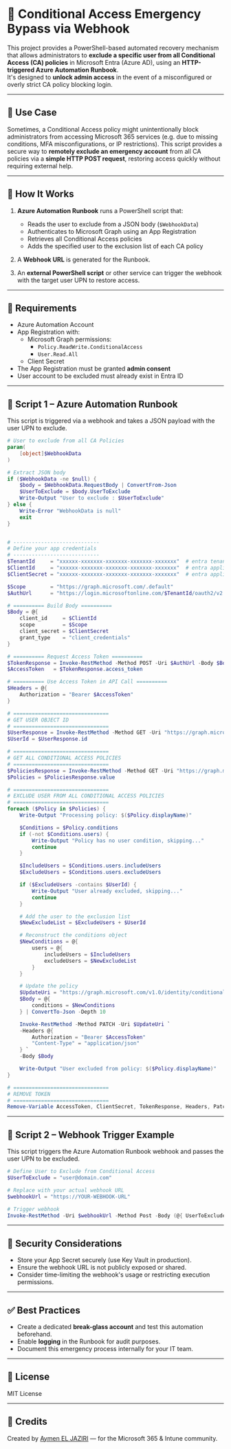 
# 🚨 Conditional Access Emergency Bypass via Webhook

This project provides a PowerShell-based automated recovery mechanism that allows administrators to **exclude a specific user from all Conditional Access (CA) policies** in Microsoft Entra (Azure AD), using an **HTTP-triggered Azure Automation Runbook**.  
It's designed to **unlock admin access** in the event of a misconfigured or overly strict CA policy blocking login.

---

## 🔧 Use Case

Sometimes, a Conditional Access policy might unintentionally block administrators from accessing Microsoft 365 services (e.g. due to missing conditions, MFA misconfigurations, or IP restrictions). This script provides a secure way to **remotely exclude an emergency account** from all CA policies via a **simple HTTP POST request**, restoring access quickly without requiring external help.

---

## 📌 How It Works

1. **Azure Automation Runbook** runs a PowerShell script that:
   - Reads the user to exclude from a JSON body (`$WebhookData`)
   - Authenticates to Microsoft Graph using an App Registration
   - Retrieves all Conditional Access policies
   - Adds the specified user to the exclusion list of each CA policy

2. A **Webhook URL** is generated for the Runbook.

3. An **external PowerShell script** or other service can trigger the webhook with the target user UPN to restore access.

---

## 🧰 Requirements

- Azure Automation Account
- App Registration with:
  - Microsoft Graph permissions:
    - `Policy.ReadWrite.ConditionalAccess`
    - `User.Read.All`
  - Client Secret
- The App Registration must be granted **admin consent**
- User account to be excluded must already exist in Entra ID

---

## 🧪 Script 1 – Azure Automation Runbook

This script is triggered via a webhook and takes a JSON payload with the user UPN to exclude.

```powershell
# User to exclude from all CA Policies
param(
    [object]$WebhookData
)

# Extract JSON body
if ($WebhookData -ne $null) {
    $body = $WebhookData.RequestBody | ConvertFrom-Json
    $UserToExclude = $body.UserToExclude
    Write-Output "User to exclude : $UserToExclude"
} else {
    Write-Error "WebhookData is null"
    exit
}


# ----------------------------
# Define your app credentials
# ----------------------------
$TenantId     = "xxxxxx-xxxxxxx-xxxxxxx-xxxxxxx-xxxxxxx"  # entra tenant ID
$ClientId     = "xxxxxx-xxxxxxx-xxxxxxx-xxxxxxx-xxxxxxx"  # entra application ID
$ClientSecret = "xxxxxx-xxxxxxx-xxxxxxx-xxxxxxx-xxxxxxx"  # entra application secret

$Scope        = "https://graph.microsoft.com/.default"
$AuthUrl      = "https://login.microsoftonline.com/$TenantId/oauth2/v2.0/token"

# ========== Build Body ==========
$Body = @{
    client_id     = $ClientId
    scope         = $Scope
    client_secret = $ClientSecret
    grant_type    = "client_credentials"
}

# ========== Request Access Token ==========
$TokenResponse = Invoke-RestMethod -Method POST -Uri $AuthUrl -Body $Body -ContentType "application/x-www-form-urlencoded"
$AccessToken   = $TokenResponse.access_token

# ========== Use Access Token in API Call ==========
$Headers = @{
    Authorization = "Bearer $AccessToken"
}

# ===============================
# GET USER OBJECT ID
# ===============================
$UserResponse = Invoke-RestMethod -Method GET -Uri "https://graph.microsoft.com/v1.0/users/$UserToExclude" -Headers $Headers
$UserId = $UserResponse.id

# ===============================
# GET ALL CONDITIONAL ACCESS POLICIES
# ===============================
$PoliciesResponse = Invoke-RestMethod -Method GET -Uri "https://graph.microsoft.com/v1.0/identity/conditionalAccess/policies" -Headers $Headers
$Policies = $PoliciesResponse.value

# ===============================
# EXCLUDE USER FROM ALL CONDITIONAL ACCESS POLICIES
# ===============================
foreach ($Policy in $Policies) {
    Write-Output "Processing policy: $($Policy.displayName)"

    $Conditions = $Policy.conditions
    if (-not $Conditions.users) {
        Write-Output "Policy has no user condition, skipping..."
        continue
    }

    $IncludeUsers = $Conditions.users.includeUsers
    $ExcludeUsers = $Conditions.users.excludeUsers

    if ($ExcludeUsers -contains $UserId) {
        Write-Output "User already excluded, skipping..."
        continue
    }

    # Add the user to the exclusion list
    $NewExcludeList = $ExcludeUsers + $UserId

    # Reconstruct the conditions object
    $NewConditions = @{
        users = @{
            includeUsers = $IncludeUsers
            excludeUsers = $NewExcludeList
        }
    }

    # Update the policy
    $UpdateUri = "https://graph.microsoft.com/v1.0/identity/conditionalAccess/policies/$($Policy.id)"
    $Body = @{
        conditions = $NewConditions
    } | ConvertTo-Json -Depth 10

    Invoke-RestMethod -Method PATCH -Uri $UpdateUri `
    -Headers @{
        Authorization = "Bearer $AccessToken"
        "Content-Type" = "application/json"
    } `
    -Body $Body

    Write-Output "User excluded from policy: $($Policy.displayName)"
}

# ===============================
# REMOVE TOKEN
# ===============================
Remove-Variable AccessToken, ClientSecret, TokenResponse, Headers, PatchHeaders -ErrorAction SilentlyContinue
````

---

## 🚀 Script 2 – Webhook Trigger Example

This script triggers the Azure Automation Runbook webhook and passes the user UPN to be excluded.

```powershell
# Define User to Exclude from Conditional Access
$UserToExclude = "user@domain.com"

# Replace with your actual webhook URL
$webhookUrl = "https://YOUR-WEBHOOK-URL"

# Trigger webhook
Invoke-RestMethod -Uri $webhookUrl -Method Post -Body (@{ UserToExclude = $($UserToExclude) } | ConvertTo-Json) -ContentType 'application/json'
```

---

## 🔐 Security Considerations

* Store your App Secret securely (use Key Vault in production).
* Ensure the webhook URL is not publicly exposed or shared.
* Consider time-limiting the webhook's usage or restricting execution permissions.

---

## ✅ Best Practices

* Create a dedicated **break-glass account** and test this automation beforehand.
* Enable **logging** in the Runbook for audit purposes.
* Document this emergency process internally for your IT team.

---

## 📄 License

MIT License

---

## 🙌 Credits

Created by [Aymen EL JAZIRI](https://www.linkedin.com/in/aymeneljaziri) — for the Microsoft 365 & Intune community.


